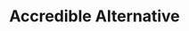 ---
title: "Accredible Alternative"
description: "A different solution for issuing and managing digital credentials, such as badges or certifications, with features and functionality distinct from accredible's offerings."

layout: V4LayoutAlternatives

sitemap.priority: 0.9


# hero section
heroTitle: The Best Accredible Alternative Everyone's Talking About in 2024
herosubTitle: Accredible's alternative digital credentialing platform that allows organizations to create, issue, manage, and share digital badges and certificates.
heroImage: /assets4/images/certifyme_vs_accredible.png

#G2 section
ActionButtonAbovetext: Not sure about how to begin? Let us guide you in the right direction!
ActionButtonbelowtext1: Free 50 Credentials
ActionButtonbelowtext2: Exclusive Support


# altervation about section
alternativeTitle: Accredible
alternativeText1: Accredible is another digital credentialing platform that designs, delivers, and manages virtual badges and certificates. Based on the product category, the service of Accredible is similar to CertifyMe. From social sharing options to dedicated account managers, the possibilities are endless. 
alternativeText2: The digital credential solution verifies the authenticity of skills, achievements, and qualifications. The security and transparency this platform offers, comes with a premium rebranding solution. 
alternativeText3: However, the primary drawback of Accredible is its pricing structure. At a fraction of the cost of Accredible, CertifyMe offers the same or a higher level of assistance. 

alternativeImage: assets4/images/Logo/accredible_logo.png

# compare section
compareTitle: CertifyMe Vs. Accredible
comparePTag: Let me tell you why CertifyMe is considered one of the best credentialing platforms in the market and your choice to switch to CertifyMe is a commendable decision.

freeTrial: "Yes"
easeOfUse: "9.4"
EaseOfSetup: "9.3"
EaseOfAdmin: "9.4"
QualityOfSupport: "9.7"
WalletOption: "Yes"
G2Rating: "4.8 / 5"

# testimonial section
TestimonialTitle: Our Happy Customers 

# banner section
bannerPTag: "Jade Ables, Creative Director of Omni HR Consulting zoomed up on her organization's growth by partnering with CertifyMe. She has scaled up her business by automating her certificate issuing process. It not only keeps her ahead of the competition but also exudes an image of trustworthiness and authority."
bannerTitle: Need Help with Certification?
bannerTitle2: Experts are available to guide you through.




---